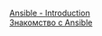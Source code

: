[Ansible - Introduction](https://www.tutorialspoint.com/ansible/ansible_introduction.htm)  
[Знакомство с Ansible](https://habr.com/ru/companies/nixys/articles/668458/)  
